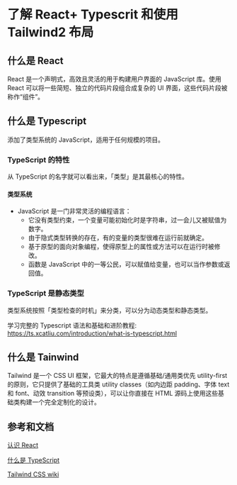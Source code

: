 # 了解 React+ Typescrit 和使用 Tailwind2 布局

## 什么是 React

React 是一个声明式，高效且灵活的用于构建用户界面的 JavaScript 库。使用 React 可以将一些简短、独立的代码片段组合成复杂的 UI 界面，这些代码片段被称作“组件”。

## 什么是 Typescript

添加了类型系统的 JavaScript，适用于任何规模的项目。

### TypeScript 的特性

从 TypeScript 的名字就可以看出来，「类型」是其最核心的特性。

#### 类型系统

- JavaScript 是一门非常灵活的编程语言：
  - 它没有类型约束，一个变量可能初始化时是字符串，过一会儿又被赋值为数字。
  - 由于隐式类型转换的存在，有的变量的类型很难在运行前就确定。
  - 基于原型的面向对象编程，使得原型上的属性或方法可以在运行时被修改。
  - 函数是 JavaScript 中的一等公民，可以赋值给变量，也可以当作参数或返回值。

### TypeScript 是静态类型

类型系统按照「类型检查的时机」来分类，可以分为动态类型和静态类型。

学习完整的 Typescript 语法和基础和进阶教程: <https://ts.xcatliu.com/introduction/what-is-typescript.html>

## 什么是 Tainwind

Tailwind 是一个 CSS UI 框架，它最大的特点是遵循基础/通用类优先 utility-first 的原则，它只提供了基础的工具类 utility classes（如内边距 padding、字体 text 和 font、动效 transition 等预设类），可以让你直接在 HTML 源码上使用这些基础类构建一个完全定制化的设计。

## 参考和文档

[认识 React](https://zh-hans.reactjs.org/tutorial/tutorial.html)

[什么是 TypeScript](https://ts.xcatliu.com/introduction/what-is-typescript.html)

[Tailwind CSS wiki](https://www.wikiwand.com/zh-hans/Tailwind_CSS)
